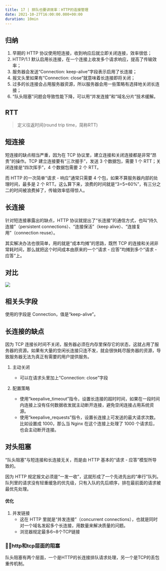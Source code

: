 ```yaml
---
title: 17 | 排队也要讲效率：HTTP的连接管理
date: 2021-10-27T16:00:00.000+00:00
duration: 10min
---
```


## 归纳

1. 早期的 HTTP 协议使用短连接，收到响应后就立即关闭连接，效率很低；
2. HTTP/1.1 默认启用长连接，在一个连接上收发多个请求响应，提高了传输效率；
3. 服务器会发送“Connection: keep-alive”字段表示启用了长连接；
4. 报文头里如果有“Connection: close”就意味着长连接即将关闭；
5. 过多的长连接会占用服务器资源，所以服务器会用一些策略有选择地关闭长连接；
6. “队头阻塞”问题会导致性能下降，可以用“并发连接”和“域名分片”技术缓解。

## RTT

> 定义往返时间(round trip time，简称RTT)

## 短连接

短连接的缺点相当严重，因为在 TCP 协议里，建立连接和关闭连接都是非常“昂贵”的操作。TCP 建立连接要有“三次握手”，发送 3 个数据包，需要 1 个 RTT；关闭连接是“四次挥手”，4 个数据包需要 2 个 RTT。

而 HTTP 的一次简单“请求 - 响应”通常只需要 4 个包，如果不算服务器内部的处理时间，最多是 2 个 RTT。这么算下来，浪费的时间就是“3÷5=60%”，有三分之二的时间被浪费掉了，传输效率低得惊人。

## 长连接

针对短连接暴露出的缺点，HTTP 协议就提出了“长连接”的通信方式，也叫“持久连接”（persistent connections）、“连接保活”（keep alive）、“连接复用”（connection reuse）。

其实解决办法也很简单，用的就是“成本均摊”的思路，既然 TCP 的连接和关闭非常耗时间，那么就把这个时间成本由原来的一个“请求 - 应答”均摊到多个“请求 - 应答”上。

## 对比

![](https://static001.geekbang.org/resource/image/57/b4/57b3d80234a1f1b8c538a376aa01d3b4.png)

## 相关头字段

使用的字段是 Connection，值是“keep-alive”。

## 长连接的缺点

因为 TCP 连接长时间不关闭，服务器必须在内存里保存它的状态，这就占用了服务器的资源。如果有大量的空闲长连接只连不发，就会很快耗尽服务器的资源，导致服务器无法为真正有需要的用户提供服务。

1. 主动关闭
   - 可以在请求头里加上“Connection: close”字段

2. 配置策略
   - 使用“keepalive_timeout”指令，设置长连接的超时时间，如果在一段时间内连接上没有任何数据收发就主动断开连接，避免空闲连接占用系统资源。
   - 使用“keepalive_requests”指令，设置长连接上可发送的最大请求次数。比如设置成 1000，那么当 Nginx 在这个连接上处理了 1000 个请求后，也会主动断开连接。

## 对头阻塞

“队头阻塞”与短连接和长连接无关，而是由 HTTP 基本的“请求 - 应答”模型所导致的。

因为 HTTP 规定报文必须是“一发一收”，这就形成了一个先进先出的“串行”队列。队列里的请求没有轻重缓急的优先级，只有入队的先后顺序，排在最前面的请求被最优先处理。

#### 优化

1. 并发链接
   - 这在 HTTP 里就是“并发连接”（concurrent connections），也就是同时对一个域名发起多个长连接，用数量来解决质量的问题。
   - 浏览器规定最多6~8个TCP链接

### http和tcp层面的阻塞

队头阻塞有两个层面，一个是HTTP的长连接排队请求处理，另一个是TCP的丢包重传机制。
